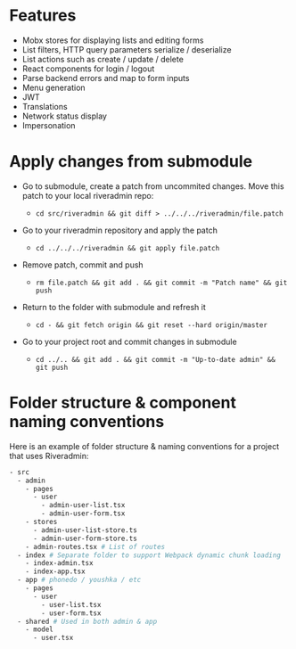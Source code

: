 # Features

- Mobx stores for displaying lists and editing forms
- List filters, HTTP query parameters serialize / deserialize
- List actions such as create / update / delete
- React components for login / logout
- Parse backend errors and map to form inputs
- Menu generation
- JWT
- Translations
- Network status display
- Impersonation

# Apply changes from submodule

- Go to submodule, create a patch from uncommited changes. Move this patch to your local riveradmin repo:
  - `cd src/riveradmin && git diff > ../../../riveradmin/file.patch`
- Go to your riveradmin repository and apply the patch
  - `cd ../../../riveradmin && git apply file.patch`
- Remove patch, commit and push
  - `rm file.patch && git add . && git commit -m "Patch name" && git push`
- Return to the folder with submodule and refresh it
  - `cd - && git fetch origin && git reset --hard origin/master`
- Go to your project root and commit changes in submodule

  - `cd ../.. && git add . && git commit -m "Up-to-date admin" && git push`

# Folder structure & component naming conventions

Here is an example of folder structure & naming conventions for a project that uses Riveradmin:

```bash
- src
  - admin
    - pages
      - user
        - admin-user-list.tsx
        - admin-user-form.tsx
    - stores
      - admin-user-list-store.ts
      - admin-user-form-store.ts
    - admin-routes.tsx # List of routes
  - index # Separate folder to support Webpack dynamic chunk loading
    - index-admin.tsx
    - index-app.tsx
  - app # phonedo / youshka / etc
    - pages
      - user
        - user-list.tsx
        - user-form.tsx
  - shared # Used in both admin & app
    - model
      - user.tsx

```
